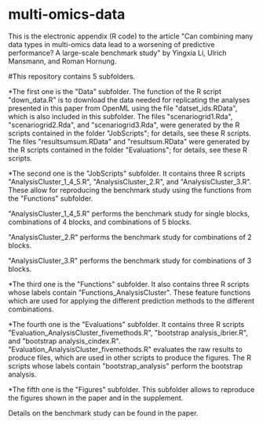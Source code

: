 # multi-omics-data
This is the electronic appendix (R code) to the article 
"Can combining many data types in multi-omics data lead to a worsening of predictive performance? A large-scale benchmark study" by
Yingxia Li, Ulrich Mansmann, and Roman Hornung.

#This repository contains 5 subfolders.

*The first one is the "Data" subfolder.
The function of the R script "down_data.R" is to download the data needed for replicating the analyses presented in this paper from OpenML using the file "datset_ids.RData", which is also included in this subfolder.
The files "scenariogrid1.Rda", "scenariogrid2.Rda", and "scenariogrid3.Rda",  were generated by the R scripts contained in the folder "JobScripts"; for details, see these R scripts.
The files "resultsumsum.RData" and "resultsum.RData"  were generated by the R scripts contained in the folder "Evaluations"; for details, see these R scripts.

*The second one is the "JobScripts" subfolder.
It contains three R scripts "AnalysisCluster_1_4_5.R", "AnalysisCluster_2.R", and "AnalysisCluster_3.R".
These allow for reproducing the benchmark study using the functions from the "Functions" subfolder.

"AnalysisCluster_1_4_5.R" performs the benchmark study for single blocks, combinations of 4 blocks, and combinations of 5 blocks.

"AnalysisCluster_2.R" performs the benchmark study for combinations of 2 blocks.

"AnalysisCluster_3.R" performs the benchmark study for combinations of 3 blocks.

*The third one is the "Functions" subfolder.
It also contains three R scripts whose labels contain "Functions_AnalysisCluster". These feature functions which are used for applying the different prediction methods to the different combinations.

*The fourth one is the "Evaluations" subfolder.
It contains three R scripts "Evaluation_AnalysisCluster_fivemethods.R", "bootstrap analysis_ibrier.R", and "bootstrap analysis_cindex.R".
"Evaluation_AnalysisCluster_fivemethods.R" evaluates the raw results to produce files, which are used in other scripts to produce the figures.
The R scripts whose labels contain "bootstrap_analysis" perform the bootstrap analysis.

*The fifth one is the "Figures" subfolder.
 This subfolder allows to reproduce the figures shown in the paper and in the supplement.

Details on the benchmark study can be found in the paper.
